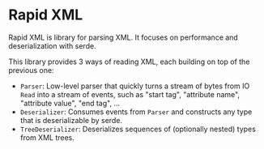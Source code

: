 # Rapid XML

Rapid XML is library for parsing XML. It focuses on performance and deserialization with serde.

This library provides 3 ways of reading XML, each building on top of the previous one:

 - `Parser`: Low-level parser that quickly turns a stream of bytes from IO `Read` into a stream
             of  events, such as "start tag", "attribute name", "attribute value", "end tag", ...
 - `Deserializer`: Consumes events from `Parser` and constructs any type that is deserializable
                  by serde.
 - `TreeDeserializer`: Deserializes sequences of (optionally nested) types from XML trees.
 